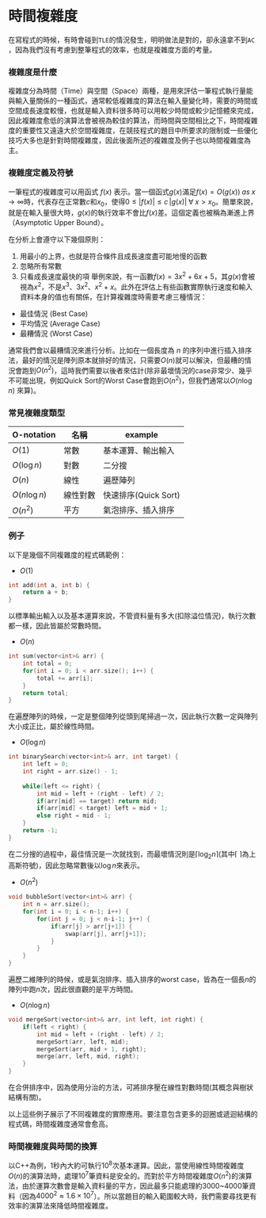 # 時間複雜度

在寫程式的時候，有時會碰到`TLE`的情況發生，明明做法是對的，卻永遠拿不到`AC` ，因為我們沒有考慮到整筆程式的效率，也就是複雜度方面的考量。

### 複雜度是什麼

複雜度分為時間（Time）與空間（Space）兩種，是用來評估一筆程式執行量能與輸入量關係的一種函式，通常較低複雜度的算法在輸入量變化時，需要的時間或空間成長速度較慢，也就是輸入資料很多時可以用較少時間或較少記憶體來完成，因此複雜度愈低的演算法會被視為較佳的算法，而時間與空間相比之下，時間複雜度的重要性又遠遠大於空間複雜度，在競技程式的題目中所要求的限制或一些優化技巧大多也是針對時間複雜度，因此後面所述的複雜度及例子也以時間複雜度為主。

### 複雜度定義及符號

一筆程式的複雜度可以用函式 $f(x)$ 表示。當一個函式$g(x)$滿足$f(x)=O(g(x))\; as \; x\to \infty$時，代表存在正常數$c$和$x_0$，使得$0\le |f(x)|\le c\, |g(x)|\;\forall\; x>x_0$。簡單來說，就是在輸入量很大時，$g(x)$的執行效率不會比$f(x)$差。這個定義也被稱為漸進上界（Asymptotic Upper Bound）。

在分析上會遵守以下幾個原則：
1. 用最小的上界，也就是符合條件且成長速度盡可能地慢的函數
2. 忽略所有常數
3. 只看成長速度最快的項
舉例來說，有一函數$f(x)=3x^2+6x+5$，其$g(x)$會被視為$x^2$，不是$x^3$、$3x^2$、$x^2+x$。此外在評估上有些函數實際執行速度和輸入資料本身的值也有關係，在計算複雜度時需要考慮三種情況：

- 最佳情況 (Best Case)
- 平均情況 (Average Case)
- 最糟情況 (Worst Case)

通常我們會以最糟情況來進行分析。比如在一個長度為 $n$ 的序列中進行插入排序法，最好的情況是陣列原本就排好的情況，只需要$O(n)$就可以解決，但最糟的情況會跑到$O(n^2)$，這時我們需要以後者來估計(除非最壞情況的case非常少、幾乎不可能出現，例如Quick Sort的Worst Case會跑到$O(n^2)$，但我們通常以$O(n\log n)$ 來算)。

### 常見複雜度類型

| O-notation | 名稱 | example |
| ---------- | ---- | ------- |
| $O(1)$ | 常數 | 基本運算、輸出輸入 |
| $O(\log n)$ | 對數 | 二分搜 |
| $O(n)$ | 線性 | 遍歷陣列 |
| $O(n\log n)$ | 線性對數 | 快速排序(Quick Sort) |
| $O(n^2)$ | 平方 | 氣泡排序、插入排序 |

### 例子

以下是幾個不同複雜度的程式碼範例：

- $O(1)$

```cpp
int add(int a, int b) {
    return a + b;
}
```

以標準輸出輸入以及基本運算來說，不管資料量有多大(扣除溢位情況)，執行次數都一樣，因此皆屬於常數時間。

- $O(n)$

```cpp
int sum(vector<int>& arr) {
    int total = 0;
    for(int i = 0; i < arr.size(); i++) {
        total += arr[i];
    }
    return total;
}
```

在遍歷陣列的時候，一定是整個陣列從頭到尾掃過一次，因此執行次數一定與陣列大小成正比，屬於線性時間。

- $O(\log n)$

```cpp
int binarySearch(vector<int>& arr, int target) {
    int left = 0;
    int right = arr.size() - 1;
    
    while(left <= right) {
        int mid = left + (right - left) / 2;
        if(arr[mid] == target) return mid;
        if(arr[mid] < target) left = mid + 1;
        else right = mid - 1;
    }
    return -1;
}
```

在二分搜的過程中，最佳情況是一次就找到，而最壞情況則是$\lceil \log_2 n\rceil$(其中$\lceil\;\rceil$為上高斯符號)，因此忽略常數後以$\log n$來表示。

- $O(n^2)$

```cpp
void bubbleSort(vector<int>& arr) {
    int n = arr.size();
    for(int i = 0; i < n-1; i++) {
        for(int j = 0; j < n-i-1; j++) {
            if(arr[j] > arr[j+1]) {
                swap(arr[j], arr[j+1]);
            }
        }
    }
}
```

遍歷二維陣列的時候，或是氣泡排序、插入排序的worst case，皆為在一個長$n$的陣列中跑$n$次，因此很直觀的是平方時間。

- $O(n \log n)$

```cpp
void mergeSort(vector<int>& arr, int left, int right) {
    if(left < right) {
        int mid = left + (right - left) / 2;
        mergeSort(arr, left, mid);
        mergeSort(arr, mid + 1, right);
        merge(arr, left, mid, right);
    }
}
```

在合併排序中，因為使用分治的方法，可將排序壓在線性對數時間(其概念與樹狀結構有關)。

以上這些例子展示了不同複雜度的實際應用。要注意包含更多的迴圈或遞迴結構的程式碼，時間複雜度通常會愈高。

### 時間複雜度與時間的換算

以C++為例，1秒內大約可執行$10^8$次基本運算。因此，當使用線性時間複雜度$O(n)$的演算法時，處理$10^7$筆資料是安全的。而對於平方時間複雜度$O(n^2)$的演算法，由於運算次數會是輸入資料量的平方，因此最多只能處理約$3000$~$4000$筆資料（因為$4000^2 ≈ 1.6×10^7$）。所以當題目的輸入範圍較大時，我們需要尋找更有效率的演算法來降低時間複雜度。

